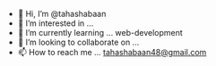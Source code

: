 - 👋 Hi, I’m @tahashabaan
- 👀 I’m interested in ...
- 🌱 I’m currently learning ... web-development
- 💞️ I’m looking to collaborate on ...
- 📫 How to reach me ... tahashabaan48@gmail.com

<!---
tahashabaan/tahashabaan is a ✨ special ✨ repository because its `README.md` (this file) appears on your GitHub profile.
You can click the Preview link to take a look at your changes.
--->
